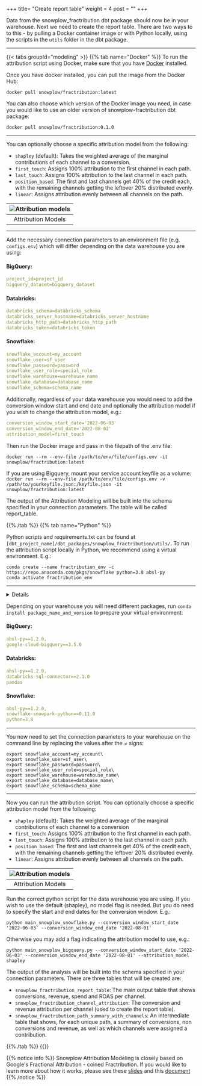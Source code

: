 +++
title= "Create report table"
weight = 4
post = ""
+++

Data from the snowplow_fractribution dbt package should now be in your warehouse. Next we need to create the report table. There are two ways to to this - by pulling a Docker container image or with Python locally, using the scripts in the `utils` folder in the dbt package.


***
{{< tabs groupId="modeling" >}}
{{% tab name="Docker" %}}
To run the attribution script using Docker, make sure that you have [Docker](https://www.docker.com/products/docker-desktop/) installed.

Once you have docker installed, you can pull the image from the Docker Hub:

```
docker pull snowplow/fractribution:latest
```

You can also choose which version of the Docker image you need, in case you would like to use an older version of snowplow-fractribution dbt package:
```
docker pull snowplow/fractribution:0.1.0
```
***
You can optionally choose a specific attribution model from the following:
- `shapley` (default): Takes the weighted average of the marginal contributions of each channel to a conversion.
- `first_touch`: Assigns 100% attribution to the first channel in each path.
- `last_touch`: Assigns 100% attribution to the last channel in each path.
- `position_based`: The first and last channels get 40% of the credit each, with the remaining
    channels getting the leftover 20% distributed evenly.
- `linear`: Assigns attribution evenly between all channels on the path.

| ![Attribution models](../images/attribution_models.png) |
|:--:|
| Attribution Models |

***
Add the necessary connection parameters to an environment file (e.g. `configs.env`) which will differ depending on the data warehouse you are using:
#### BigQuery:
```yml
project_id=project_id
bigquery_dataset=bigquery_dataset
```

#### Databricks:
```yml
databricks_schema=databricks_schema
databricks_server_hostname=databricks_server_hostname
databricks_http_path=databricks_http_path
databricks_token=databricks_token
```

#### Snowflake:
```yml
snowflake_account=my_account
snowflake_user=sf_user
snowflake_password=password
snowflake_user_role=special_role
snowflake_warehouse=warehouse_name
snowflake_database=database_name
snowflake_schema=schema_name
```


Additionally, regardless of your data warehouse you would need to add the conversion window start and end date and optionally the attribution model if you wish to change the attribution model, e.g.:

```yml
conversion_window_start_date='2022-06-03'
conversion_window_end_date='2022-08-01'
attribution_model=first_touch
```

Then run the Docker image and pass in the filepath of the .env file:

```
docker run --rm --env-file /path/to/env/file/configs.env -it snowplow/fractribution:latest
```
If you are using Bigquery, mount your service account keyfile as a volume: `docker run --rm --env-file /path/to/env/file/configs.env -v /path/to/yourkeyfile.json:/keyfile.json -it snowplow/fractribution:latest​​`

The output of the Attribution Modeling will be built into the schema specified in your connection parameters. The table will be called report_table.

{{% /tab %}}
{{% tab name="Python" %}}


Python scripts and requirements.txt can be found at `[dbt_project_name]/dbt_packages/snowplow_fractribution/utils/`. To run the attribution script locally in Python, we recommend using a virtual environment. E.g.:

```
conda create --name fractribution_env -c https://repo.anaconda.com/pkgs/snowflake python=3.8 absl-py
conda activate fractribution_env
```
***

<details>
**M1 Instructions (for Snowflake only)**

There is an issue with running Snowpark on M1 chips. A workaround recommended by Snowflake is to set up a virtual environment that uses x86 Python:

```
CONDA_SUBDIR=osx-64 conda create -n fractribution_env python=3.8 absl-py -c https://repo.anaconda.com/pkgs/snowflake
conda activate fractribution_env
conda config --env --set subdir osx-64
```

</details>

Depending on your warehouse you will need different packages, run `conda install package_name_and_version` to prepare your virtual environment:

#### BigQuery:
```yml
absl-py==1.2.0,
google-cloud-bigquery==3.5.0
```
#### Databricks:
```yml
absl-py==1.2.0,
databricks-sql-connector==2.1.0
pandas
```
#### Snowflake:
```yml
absl-py==1.2.0,
snowflake-snowpark-python==0.11.0
python=3.8
```

***

You now need to set the connection parameters to your warehouse on the command line by replacing the values after the = signs:

```
export snowflake_account=my_account\
export snowflake_user=sf_user\
export snowflake_password=password\
export snowflake_user_role=special_role\
export snowflake_warehouse=warehouse_name\
export snowflake_database=database_name\
export snowflake_schema=schema_name
```
***
Now you can run the attribution script. You can optionally choose a specific attribution model from the following:
- `shapley` (default): Takes the weighted average of the marginal contributions of each channel to a conversion
- `first_touch`: Assigns 100% attribution to the first channel in each path.
- `last_touch`: Assigns 100% attribution to the last channel in each path.
- `position_based`: The first and last channels get 40% of the credit each, with the remaining
    channels getting the leftover 20% distributed evenly.
- `linear`: Assigns attribution evenly between all channels on the path.

| ![Attribution models](../images/attribution_models.png) |
|:--:|
| Attribution Models |

Run the correct python script for the data warehouse you are using. If you wish to use the default (shapley), no model flag is needed. But you do need to specify the start and end dates for the conversion window. E.g.:

```
python main_snowplow_snowflake.py --conversion_window_start_date '2022-06-03' --conversion_window_end_date '2022-08-01'
```

Otherwise you may add a flag indicating the attribution model to use, e.g.:

```
python main_snowplow_bigquery.py --conversion_window_start_date '2022-06-03' --conversion_window_end_date '2022-08-01' --attribution_model shapley
```
The output of the analysis will be built into the schema specified in your connection parameters. There are three tables that will be created are:
- `snowplow_fractribution_report_table`: The main output table that shows conversions, revenue, spend and ROAS per channel.
- `snowplow_fractribution_channel_attribution`: The conversion and revenue attribution per channel (used to create the report table).
- `snowplow_fractribution_path_summary_with_channels`: An intermediate table that shows, for each unique path, a summary of conversions, non conversions and revenue, as well as which channels were assigned a contribution.

{{% /tab %}}
{{</tabs >}}

{{% notice info %}}
Snowplow Attribution Modeling is closely based on Google's Fractional Attribution - coined Fractribution. If you would like to learn more about how it works, please see these [slides](https://github.com/google/fractribution/blob/master/Fractribution_Slides.pdf) and this [document](https://support.google.com/analytics/answer/3191594?hl=en#algorithm)
{{% /notice %}}
